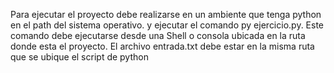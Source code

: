 Para ejecutar el proyecto debe realizarse en un ambiente que tenga python en el path del sistema operativo.
y ejecutar el comando py ejercicio.py.
Este comando debe ejecutarse desde una Shell o consola ubicada en la ruta donde esta el proyecto.
El archivo entrada.txt debe estar en la misma ruta que se ubique el script de python
